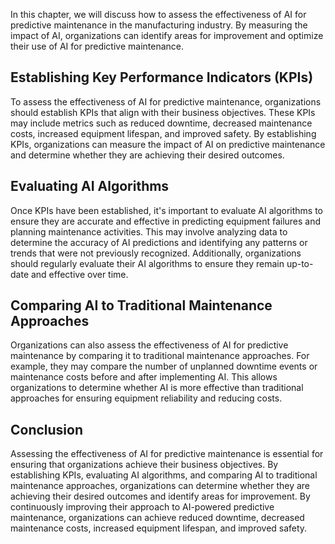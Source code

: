 

In this chapter, we will discuss how to assess the effectiveness of AI for predictive maintenance in the manufacturing industry. By measuring the impact of AI, organizations can identify areas for improvement and optimize their use of AI for predictive maintenance.

Establishing Key Performance Indicators (KPIs)
----------------------------------------------

To assess the effectiveness of AI for predictive maintenance, organizations should establish KPIs that align with their business objectives. These KPIs may include metrics such as reduced downtime, decreased maintenance costs, increased equipment lifespan, and improved safety. By establishing KPIs, organizations can measure the impact of AI on predictive maintenance and determine whether they are achieving their desired outcomes.

Evaluating AI Algorithms
------------------------

Once KPIs have been established, it's important to evaluate AI algorithms to ensure they are accurate and effective in predicting equipment failures and planning maintenance activities. This may involve analyzing data to determine the accuracy of AI predictions and identifying any patterns or trends that were not previously recognized. Additionally, organizations should regularly evaluate their AI algorithms to ensure they remain up-to-date and effective over time.

Comparing AI to Traditional Maintenance Approaches
--------------------------------------------------

Organizations can also assess the effectiveness of AI for predictive maintenance by comparing it to traditional maintenance approaches. For example, they may compare the number of unplanned downtime events or maintenance costs before and after implementing AI. This allows organizations to determine whether AI is more effective than traditional approaches for ensuring equipment reliability and reducing costs.

Conclusion
----------

Assessing the effectiveness of AI for predictive maintenance is essential for ensuring that organizations achieve their business objectives. By establishing KPIs, evaluating AI algorithms, and comparing AI to traditional maintenance approaches, organizations can determine whether they are achieving their desired outcomes and identify areas for improvement. By continuously improving their approach to AI-powered predictive maintenance, organizations can achieve reduced downtime, decreased maintenance costs, increased equipment lifespan, and improved safety.
